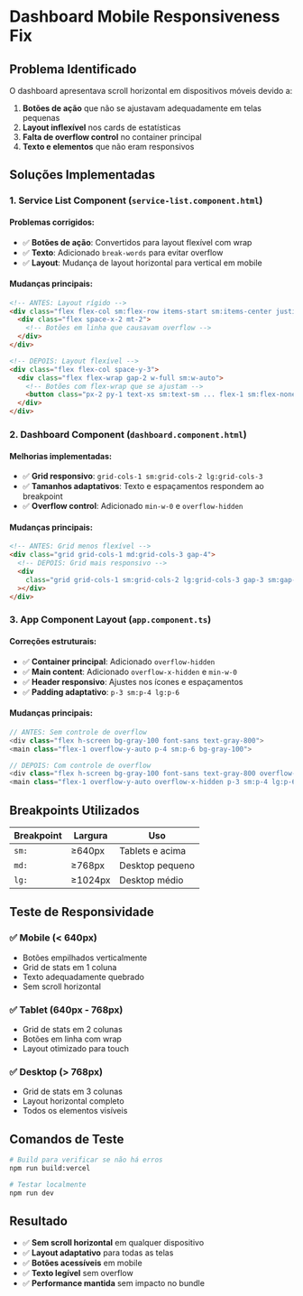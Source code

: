 # Dashboard Mobile Responsiveness Fix

## Problema Identificado

O dashboard apresentava scroll horizontal em dispositivos móveis devido a:

1. **Botões de ação** que não se ajustavam adequadamente em telas pequenas
2. **Layout inflexível** nos cards de estatísticas
3. **Falta de overflow control** no container principal
4. **Texto e elementos** que não eram responsivos

## Soluções Implementadas

### 1. **Service List Component** (`service-list.component.html`)

#### Problemas corrigidos:

- ✅ **Botões de ação**: Convertidos para layout flexível com wrap
- ✅ **Texto**: Adicionado `break-words` para evitar overflow
- ✅ **Layout**: Mudança de layout horizontal para vertical em mobile

#### Mudanças principais:

```html
<!-- ANTES: Layout rígido -->
<div class="flex flex-col sm:flex-row items-start sm:items-center justify-between">
  <div class="flex space-x-2 mt-2">
    <!-- Botões em linha que causavam overflow -->
  </div>
</div>

<!-- DEPOIS: Layout flexível -->
<div class="flex flex-col space-y-3">
  <div class="flex flex-wrap gap-2 w-full sm:w-auto">
    <!-- Botões com flex-wrap que se ajustam -->
    <button class="px-2 py-1 text-xs sm:text-sm ... flex-1 sm:flex-none min-w-0">
  </div>
</div>
```

### 2. **Dashboard Component** (`dashboard.component.html`)

#### Melhorias implementadas:

- ✅ **Grid responsivo**: `grid-cols-1 sm:grid-cols-2 lg:grid-cols-3`
- ✅ **Tamanhos adaptativos**: Texto e espaçamentos respondem ao breakpoint
- ✅ **Overflow control**: Adicionado `min-w-0` e `overflow-hidden`

#### Mudanças principais:

```html
<!-- ANTES: Grid menos flexível -->
<div class="grid grid-cols-1 md:grid-cols-3 gap-4">
  <!-- DEPOIS: Grid mais responsivo -->
  <div
    class="grid grid-cols-1 sm:grid-cols-2 lg:grid-cols-3 gap-3 sm:gap-4"
  ></div>
</div>
```

### 3. **App Component Layout** (`app.component.ts`)

#### Correções estruturais:

- ✅ **Container principal**: Adicionado `overflow-hidden`
- ✅ **Main content**: Adicionado `overflow-x-hidden` e `min-w-0`
- ✅ **Header responsivo**: Ajustes nos ícones e espaçamentos
- ✅ **Padding adaptativo**: `p-3 sm:p-4 lg:p-6`

#### Mudanças principais:

```typescript
// ANTES: Sem controle de overflow
<div class="flex h-screen bg-gray-100 font-sans text-gray-800">
<main class="flex-1 overflow-y-auto p-4 sm:p-6 bg-gray-100">

// DEPOIS: Com controle de overflow
<div class="flex h-screen bg-gray-100 font-sans text-gray-800 overflow-hidden">
<main class="flex-1 overflow-y-auto overflow-x-hidden p-3 sm:p-4 lg:p-6 bg-gray-100 min-w-0">
```

## Breakpoints Utilizados

| Breakpoint | Largura | Uso             |
| ---------- | ------- | --------------- |
| `sm:`      | ≥640px  | Tablets e acima |
| `md:`      | ≥768px  | Desktop pequeno |
| `lg:`      | ≥1024px | Desktop médio   |

## Teste de Responsividade

### ✅ **Mobile (< 640px)**

- Botões empilhados verticalmente
- Grid de stats em 1 coluna
- Texto adequadamente quebrado
- Sem scroll horizontal

### ✅ **Tablet (640px - 768px)**

- Grid de stats em 2 colunas
- Botões em linha com wrap
- Layout otimizado para touch

### ✅ **Desktop (> 768px)**

- Grid de stats em 3 colunas
- Layout horizontal completo
- Todos os elementos visíveis

## Comandos de Teste

```bash
# Build para verificar se não há erros
npm run build:vercel

# Testar localmente
npm run dev
```

## Resultado

- ✅ **Sem scroll horizontal** em qualquer dispositivo
- ✅ **Layout adaptativo** para todas as telas
- ✅ **Botões acessíveis** em mobile
- ✅ **Texto legível** sem overflow
- ✅ **Performance mantida** sem impacto no bundle
